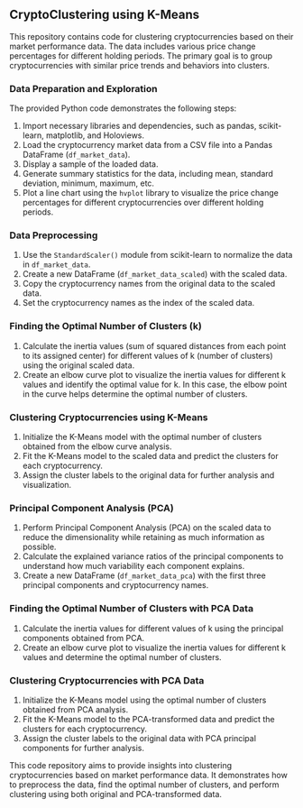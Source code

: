 ## CryptoClustering using K-Means

This repository contains code for clustering cryptocurrencies based on their market performance data. The data includes various price change percentages for different holding periods. The primary goal is to group cryptocurrencies with similar price trends and behaviors into clusters.

### Data Preparation and Exploration

The provided Python code demonstrates the following steps:
1. Import necessary libraries and dependencies, such as pandas, scikit-learn, matplotlib, and Holoviews.
2. Load the cryptocurrency market data from a CSV file into a Pandas DataFrame (`df_market_data`).
3. Display a sample of the loaded data.
4. Generate summary statistics for the data, including mean, standard deviation, minimum, maximum, etc.
5. Plot a line chart using the `hvplot` library to visualize the price change percentages for different cryptocurrencies over different holding periods.

### Data Preprocessing

1. Use the `StandardScaler()` module from scikit-learn to normalize the data in `df_market_data`.
2. Create a new DataFrame (`df_market_data_scaled`) with the scaled data.
3. Copy the cryptocurrency names from the original data to the scaled data.
4. Set the cryptocurrency names as the index of the scaled data.

### Finding the Optimal Number of Clusters (k)

1. Calculate the inertia values (sum of squared distances from each point to its assigned center) for different values of k (number of clusters) using the original scaled data.
2. Create an elbow curve plot to visualize the inertia values for different k values and identify the optimal value for k. In this case, the elbow point in the curve helps determine the optimal number of clusters.

### Clustering Cryptocurrencies using K-Means

1. Initialize the K-Means model with the optimal number of clusters obtained from the elbow curve analysis.
2. Fit the K-Means model to the scaled data and predict the clusters for each cryptocurrency.
3. Assign the cluster labels to the original data for further analysis and visualization.

### Principal Component Analysis (PCA)

1. Perform Principal Component Analysis (PCA) on the scaled data to reduce the dimensionality while retaining as much information as possible.
2. Calculate the explained variance ratios of the principal components to understand how much variability each component explains.
3. Create a new DataFrame (`df_market_data_pca`) with the first three principal components and cryptocurrency names.

### Finding the Optimal Number of Clusters with PCA Data

1. Calculate the inertia values for different values of k using the principal components obtained from PCA.
2. Create an elbow curve plot to visualize the inertia values for different k values and determine the optimal number of clusters.

### Clustering Cryptocurrencies with PCA Data

1. Initialize the K-Means model using the optimal number of clusters obtained from PCA analysis.
2. Fit the K-Means model to the PCA-transformed data and predict the clusters for each cryptocurrency.
3. Assign the cluster labels to the original data with PCA principal components for further analysis.

This code repository aims to provide insights into clustering cryptocurrencies based on market performance data. It demonstrates how to preprocess the data, find the optimal number of clusters, and perform clustering using both original and PCA-transformed data.


